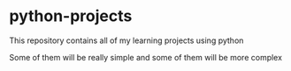 # python-projects

This repository contains all of my learning projects using python

Some of them will be really simple and some of them will be more complex

